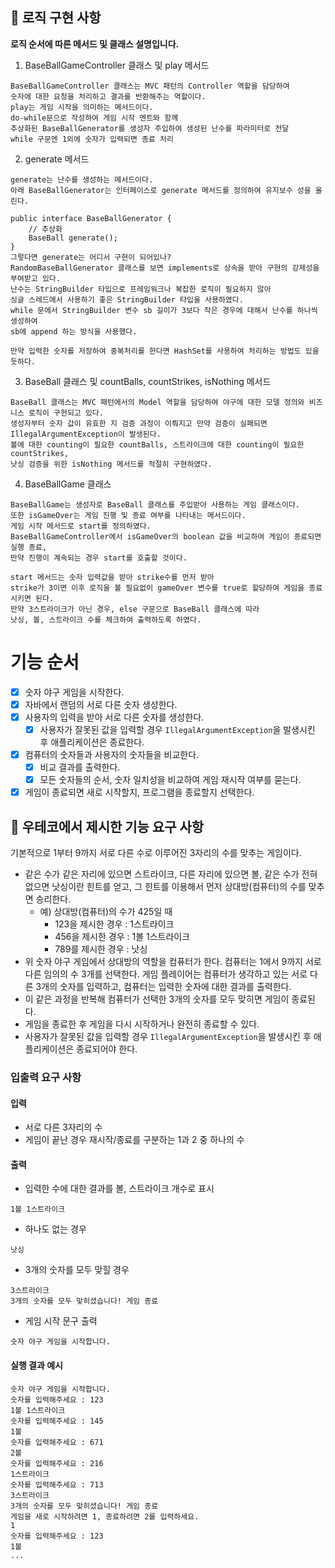 ## 🚀 로직 구현 사항

**로직 순서에 따른 메서드 및 클래스 설명입니다.**

1. BaseBallGameController 클래스 및 play 메서드
```
BaseBallGameController 클래스는 MVC 패턴의 Controller 역할을 담당하여
숫자에 대한 요청을 처리하고 결과를 반환해주는 역할이다. 
play는 게임 시작을 의미하는 메서드이다.
do-while문으로 작성하여 게임 시작 멘트와 함께 
추상화된 BaseBallGenerator를 생성자 주입하여 생성된 난수를 파라미터로 전달
while 구문엔 1외에 숫자가 입력되면 종료 처리
```
2. generate 메서드
```
generate는 난수를 생성하는 메서드이다.
아래 BaseBallGenerator는 인터페이스로 generate 메서드를 정의하여 유지보수 성을 올린다.

public interface BaseBallGenerator {
	// 추상화
	BaseBall generate();
}
그렇다면 generate는 어디서 구현이 되어있나?
RandomBaseBallGenerator 클래스를 보면 implements로 상속을 받아 구현의 강제성을 부여받고 있다.
난수는 StringBuilder 타입으로 프레임워크나 복잡한 로직이 필요하지 않아 
싱글 스레드에서 사용하기 좋은 StringBuilder 타입을 사용하였다.
while 문에서 StringBuilder 변수 sb 길이가 3보다 작은 경우에 대해서 난수를 하나씩 생성하여
sb에 append 하는 방식을 사용했다.

만약 입력한 숫자를 저장하여 중복처리를 한다면 HashSet를 사용하여 처리하는 방법도 있을 듯하다.
```

3. BaseBall 클래스 및 countBalls, countStrikes, isNothing 메서드
```
BaseBall 클래스는 MVC 패턴에서의 Model 역할을 담당하여 야구에 대한 모델 정의와 비즈니스 로직이 구현되고 있다.
생성자부터 숫자 값이 유효한 지 검증 과정이 이뤄지고 만약 검증이 실패되면 IllegalArgumentException이 발생된다.
볼에 대한 counting이 필요한 countBalls, 스트라이크에 대한 counting이 필요한 countStrikes,
낫싱 검증을 위한 isNothing 메서드를 적절히 구현하였다.
```

4. BaseBallGame 클래스
```
BaseBallGame는 생성자로 BaseBall 클래스를 주입받아 사용하는 게임 클래스이다.
또한 isGameOver는 게임 진행 및 종료 여부를 나타내는 메서드이다.
게임 시작 메서드로 start를 정의하였다.
BaseBallGameController에서 isGameOver의 boolean 값을 비교하여 게임이 종료되면 실행 종료,
만약 진행이 계속되는 경우 start를 호출할 것이다. 

start 메서드는 숫자 입력값을 받아 strike수를 먼저 받아 
strike가 3이면 이후 로직을 볼 필요없이 gameOver 변수를 true로 할당하여 게임을 종료시키면 된다.
만약 3스트라이크가 아닌 경우, else 구문으로 BaseBall 클래스에 따라 
낫싱, 볼, 스트라이크 수를 체크하여 출력하도록 하였다.
```
# 기능 순서

- [x] 숫자 야구 게임을 시작한다.
- [x] 자바에서 랜덤의 서로 다른 숫자 생성한다.
- [x] 사용자의 입력을 받아 서로 다른 숫자를 생성한다.
    - [x] 사용자가 잘못된 값을 입력할 경우 `IllegalArgumentException`을 발생시킨 후 애플리케이션은 종료한다.
- [x] 컴퓨터의 숫자들과 사용자의 숫자들을 비교한다.
    - [x] 비교 결과를 출력한다.
    - [x] 모든 숫자들의 순서, 숫자 일치성을 비교하여 게임 재시작 여부를 묻는다.
- [x] 게임이 종료되면 새로 시작할지, 프로그램을 종료할지 선택한다.

## 🚀 우테코에서 제시한 기능 요구 사항

기본적으로 1부터 9까지 서로 다른 수로 이루어진 3자리의 수를 맞추는 게임이다.

- 같은 수가 같은 자리에 있으면 스트라이크, 다른 자리에 있으면 볼, 같은 수가 전혀 없으면 낫싱이란 힌트를 얻고, 그 힌트를 이용해서 먼저 상대방(컴퓨터)의 수를 맞추면 승리한다.
    - 예) 상대방(컴퓨터)의 수가 425일 때
        - 123을 제시한 경우 : 1스트라이크
        - 456을 제시한 경우 : 1볼 1스트라이크
        - 789를 제시한 경우 : 낫싱
- 위 숫자 야구 게임에서 상대방의 역할을 컴퓨터가 한다. 컴퓨터는 1에서 9까지 서로 다른 임의의 수 3개를 선택한다. 게임 플레이어는 컴퓨터가 생각하고 있는 서로 다른 3개의 숫자를 입력하고, 컴퓨터는 입력한 숫자에 대한
  결과를 출력한다.
- 이 같은 과정을 반복해 컴퓨터가 선택한 3개의 숫자를 모두 맞히면 게임이 종료된다.
- 게임을 종료한 후 게임을 다시 시작하거나 완전히 종료할 수 있다.
- 사용자가 잘못된 값을 입력할 경우 `IllegalArgumentException`을 발생시킨 후 애플리케이션은 종료되어야 한다.

### 입출력 요구 사항

#### 입력

- 서로 다른 3자리의 수
- 게임이 끝난 경우 재시작/종료를 구분하는 1과 2 중 하나의 수

#### 출력

- 입력한 수에 대한 결과를 볼, 스트라이크 개수로 표시

```
1볼 1스트라이크
```

- 하나도 없는 경우

```
낫싱
```

- 3개의 숫자를 모두 맞힐 경우

```
3스트라이크
3개의 숫자를 모두 맞히셨습니다! 게임 종료
```

- 게임 시작 문구 출력

```
숫자 야구 게임을 시작합니다.
``` 

#### 실행 결과 예시

```
숫자 야구 게임을 시작합니다.
숫자를 입력해주세요 : 123
1볼 1스트라이크
숫자를 입력해주세요 : 145
1볼
숫자를 입력해주세요 : 671
2볼
숫자를 입력해주세요 : 216
1스트라이크
숫자를 입력해주세요 : 713
3스트라이크
3개의 숫자를 모두 맞히셨습니다! 게임 종료
게임을 새로 시작하려면 1, 종료하려면 2를 입력하세요.
1
숫자를 입력해주세요 : 123
1볼
...
```

